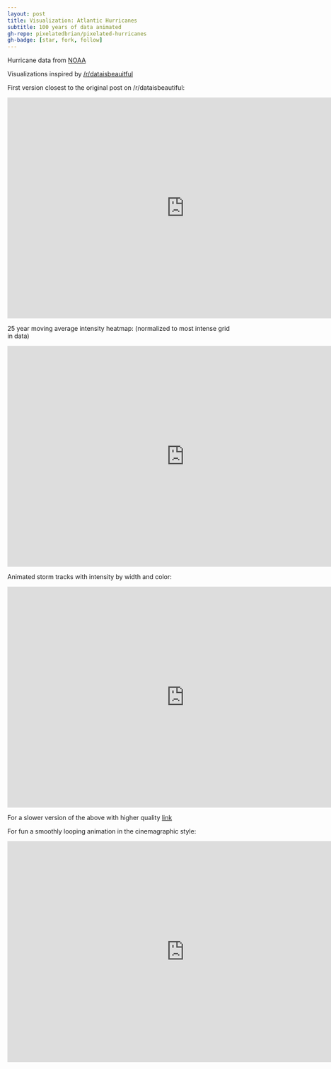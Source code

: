 ```yaml
---
layout: post
title: Visualization: Atlantic Hurricanes
subtitle: 100 years of data animated
gh-repo: pixelatedbrian/pixelated-hurricanes
gh-badge: [star, fork, follow]
---
```


Hurricane data from [NOAA](https://www.ncdc.noaa.gov/ibtracs/index.php?name=wmo-data)

Visualizations inspired by [/r/dataisbeauitful](https://www.reddit.com/r/dataisbeautiful/comments/6y0h2q/100_years_of_hurricane_paths_animated_oc/)

First version closest to the original post on /r/dataisbeautiful:
<iframe src='https://gfycat.com/ifr/SecondhandShrillHamster' frameborder='0' scrolling='no' allowfullscreen width='800' height='500'></iframe>

25 year moving average intensity heatmap: (normalized to most intense grid in data)

<iframe src='https://gfycat.com/ifr/MeatyShamelessHedgehog' frameborder='0' scrolling='no' allowfullscreen width='800' height='500'></iframe>

Animated storm tracks with intensity by width and color:

<iframe src='https://gfycat.com/ifr/AlarmedShoddyGordonsetter' frameborder='0' scrolling='no' allowfullscreen width='800' height='500'></iframe>

For a slower version of the above with higher quality [link](https://www.youtube.com/watch?v=HJxQpoWPYTo&feature=youtu.be)

For fun a smoothly looping animation in the cinemagraphic style:

<iframe src='https://gfycat.com/ifr/ExaltedGrossBoubou' frameborder='0' scrolling='no' allowfullscreen width='800' height='500'></iframe>


